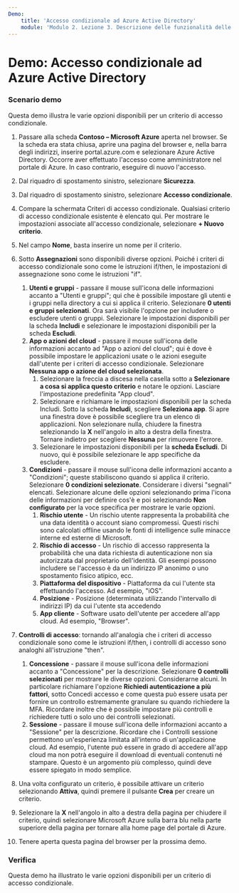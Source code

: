 ```yaml
---
Demo:
    title: 'Accesso condizionale ad Azure Active Directory'
    module: 'Modulo 2. Lezione 3. Descrizione delle funzionalità delle soluzioni Microsoft per la gestione delle identità e degli accessi: esplorazione delle funzionalità di gestione degli accessi di Azure AD'
---
```



# Demo: Accesso condizionale ad Azure Active Directory

### Scenario demo
Questa demo illustra le varie opzioni disponibili per un criterio di accesso condizionale.

1. Passare alla scheda **Contoso – Microsoft Azure** aperta nel browser. Se la scheda era stata chiusa, aprire una pagina del browser e, nella barra degli indirizzi, inserire portal.azure.com e selezionare Azure Active Directory. Occorre aver effettuato l'accesso come amministratore nel portale di Azure. In caso contrario, eseguire di nuovo l'accesso.

1. Dal riquadro di spostamento sinistro, selezionare **Sicurezza**.

1. Dal riquadro di spostamento sinistro, selezionare **Accesso condizionale**.

1. Compare la schermata Criteri di accesso condizionale. Qualsiasi criterio di accesso condizionale esistente è elencato qui. Per mostrare le impostazioni associate all'accesso condizionale, selezionare **+ Nuovo criterio**.

1. Nel campo **Nome**, basta inserire un nome per il criterio.

1. Sotto **Assegnazioni** sono disponibili diverse opzioni.  Poiché i criteri di accesso condizionale sono come le istruzioni if/then, le impostazioni di assegnazione sono come le istruzioni "if".
    1. **Utenti e gruppi** - passare il mouse sull'icona delle informazioni accanto a "Utenti e gruppi"; qui che è possibile impostare gli utenti e i gruppi nella directory a cui si applica il criterio. Selezionare **0 utenti e gruppi selezionati**.  Ora sarà visibile l'opzione per includere o escludere utenti o gruppi. Selezionare le impostazioni disponibili per la scheda **Includi** e selezionare le impostazioni disponibili per la scheda **Escludi**.
    1. **App o azioni del cloud** - passare il mouse sull'icona delle informazioni accanto ad "App o azioni del cloud"; qui è dove è possibile impostare le applicazioni usate o le azioni eseguite dall'utente per i criteri di accesso condizionale.  Selezionare **Nessuna app o azione del cloud selezionata**.
        1. Selezionare la freccia a discesa nella casella sotto a **Selezionare a cosa si applica questo criterio** e notare le opzioni.  Lasciare l'impostazione predefinita "App cloud".
        1. Selezionare e richiamare le impostazioni disponibili per la scheda Includi. Sotto la scheda **Includi**, scegliere **Seleziona app**.  Si apre una finestra dove è possibile scegliere tra un elenco di applicazioni.  Non selezionare nulla, chiudere la finestra selezionando la **X** nell'angolo in alto a destra della finestra. Tornare indietro per scegliere **Nessuna** per rimuovere l'errore.
        1. Selezionare le impostazioni disponibili per la **scheda Escludi**.  Di nuovo, qui è possibile selezionare le app specifiche da escludere.
    1. **Condizioni** - passare il mouse sull'icona delle informazioni accanto a "Condizioni"; queste stabiliscono quando si applica il criterio. Selezionare **0 condizioni selezionate**. Considerare i diversi "segnali" elencati.   Selezionare alcune delle opzioni selezionando prima l'icona delle informazioni per definire cos'è e poi selezionando **Non configurato** per la voce specifica per mostrare le varie opzioni.
        1. **Rischio utente** - Un rischio utente rappresenta la probabilità che una data identità o account siano compromessi. Questi rischi sono calcolati offline usando le fonti di intelligence sulle minacce interne ed esterne di Microsoft.
        1. **Rischio di accesso** - Un rischio di accesso rappresenta la probabilità che una data richiesta di autenticazione non sia autorizzata dal proprietario dell'identità. Gli esempi possono includere se l'accesso è da un indirizzo IP anonimo o uno spostamento fisico atipico, ecc.
        1. **Piattaforma del dispositivo** - Piattaforma da cui l'utente sta effettuando l'accesso. Ad esempio, "iOS".
        1. **Posizione** - Posizione (determinata utilizzando l'intervallo di indirizzi IP) da cui l'utente sta accedendo
        1. **App cliente** - Software usato dell'utente per accedere all'app cloud. Ad esempio, "Browser".

1. **Controlli di accesso**: tornando all'analogia che i criteri di accesso condizionale sono come le istruzioni if/then, i controlli di accesso sono analoghi all'istruzione "then".
    1. **Concessione** - passare il mouse sull'icona delle informazioni accanto a "Concessione" per la descrizione.  Selezionare **0 controlli selezionati** per mostrare le diverse opzioni.  Considerarne alcuni.  In particolare richiamare l'opzione **Richiedi autenticazione a più fattori**, sotto Concedi accesso e come questa può essere usata per fornire un controllo estremamente granulare su quando richiedere la MFA.   Ricordare inoltre che è possibile impostare più controlli e richiedere tutti o solo uno dei controlli selezionati.
    1. **Sessione** - passare il mouse sull'icona delle informazioni accanto a "Sessione" per la descrizione.  Ricordare che i Controlli sessione permettono un'esperienza limitata all'interno di un'applicazione cloud.  Ad esempio, l'utente può essere in grado di accedere all'app cloud ma non potrà eseguire il download di eventuali contenuti né stampare.  Questo è un argomento più complesso, quindi deve essere spiegato in modo semplice.

1. Una volta configurato un criterio, è possibile attivare un criterio selezionando **Attiva**, quindi premere il pulsante **Crea** per creare un criterio.

1. Selezionare la **X** nell'angolo in alto a destra della pagina per chiudere il criterio, quindi selezionare Microsoft Azure sulla barra blu nella parte superiore della pagina per tornare alla home page del portale di Azure.

1. Tenere aperta questa pagina del browser per la prossima demo.

### Verifica

Questa demo ha illustrato le varie opzioni disponibili per un criterio di accesso condizionale.
